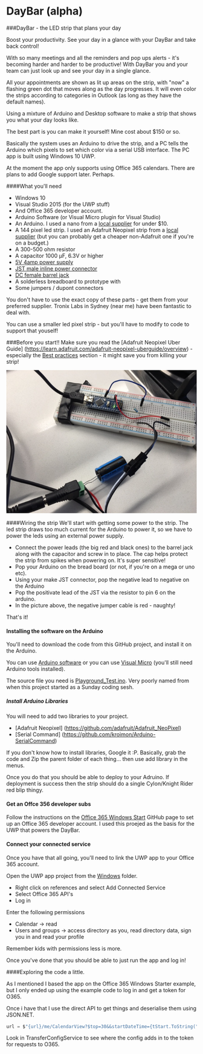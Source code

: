 # DayBar (alpha)
###DayBar - the LED strip that plans your day

Boost your productivity. See your day in a glance with your DayBar and take back control! 

With so many meetings and all the reminders and pop ups alerts - it's becoming harder and harder to be productive! With DayBar you and your team can just look up and see your day in a single glance.

All your appointments are shown as lit up areas on the strip, with "now" a flashing green dot that moves along as the day progresses. It will even color the strips according to categories in Outlook (as long as they have the default names). 

Using a mixture of Arduino and Desktop software to make a strip that shows you what your day looks like.

The best part is you can make it yourself! Mine cost about $150 or so.

Basically the system uses an Arduino to drive the strip, and a PC tells the Arduino which pixels to set which color via a serial USB interface. The PC app is built using Windows 10 UWP. 

At the moment the app only supports using Office 365 calendars. There are plans to add Google support later. Perhaps. 

####What you'll need

* Windows 10
* Visual Studio 2015 (for the UWP stuff)
* And Office 365 developer account. 
* Arduino Software (or Visual Micro plugin for Visual Studio)
* An Arduino. I used a nano from a [local supplier](http://tronixlabs.com/arduino/boards/nano/arduino-nano-v3-0-compatible-with-soldered-pins-australia/) for under $10. 
* A 144 pixel led strip. I used an Adafruit Neopixel strip from a [local supplier](http://tronixlabs.com/components/leds/strip/adafruit-neopixel-digital-rgb-led-strip-144-led-1m-black-australia/) (but you can probably get a cheaper non-Adafruit one if you're on a budget.)
* A 300-500 ohm resistor
* A capacitor 1000 µF, 6.3V or higher
* [5V 4amp power supply](http://tronixlabs.com/power/ac-dc/5v-dc-4a-fixed-2-1mm-tip-appliance-plugpack-australia/)
* [JST male inline power connector](http://tronixlabs.com/cables/jst/adafruit-in-line-power-wire-connector-male-australia/)
* [DC female barrel jack](http://tronixlabs.com/power/accessories/dc-barrel-jack-adapter-female-australia/)
* A solderless breadboard to prototype with
* Some jumpers / dupont connectors


You don't have to use the exact copy of these parts - get them from your preferred supplier. Tronix Labs in Sydney (near me) have been fantastic to deal with. 

You can use a smaller led pixel strip - but you'll have to modify to code to support that youself!

###Before you start!!
Make sure you read the [Adafruit Neopixel Uber Guide] (https://learn.adafruit.com/adafruit-neopixel-uberguide/overview) - especially the [Best practices](https://learn.adafruit.com/adafruit-neopixel-uberguide/best-practices) section - it might save you from killing your strip!

![Wiring Image](https://raw.githubusercontent.com/jakkaj/DayBar/master/Assets/daybar_4.JPG)

####Wiring the strip
We'll start with getting some power to the strip. The led strip draws too much current for the Arduino to power it, so we have to power the leds using an external power supply. 

* Connect the power leads (the big red and black ones) to the barrel jack along with the capacitor and screw in to place. The cap helps protect the strip from spikes when powering on. It's super sensitive!
* Pop your Arduino on the bread board (or not, if you're on a mega or uno etc). 
* Using your make JST connector, pop the negative lead to negative on the Arduino
* Pop the positivate lead of the JST via the resistor to pin 6 on the arduino. 
* In the picture above, the negative jumper cable is red - naughty!

That's it!

#### Installing the software on the Arduino

You'll need to download the code from this GitHub project, and install it on the Arduino. 

You can use [Arduino software](https://www.arduino.cc/en/Main/Software) or you can use [Visual Micro](http://www.visualmicro.com/) (you'll still need Arduino tools installed). 

The source file you need is [Playground_Test.ino](https://github.com/jakkaj/DayBar/blob/master/Playground/Playground_Test/Playground_Test/Playground_Test.ino). Very poorly named from when this project started as a Sunday coding sesh. 

##### Install Arduino Libraries
You will need to add two libraries to your project.
* [Adafruit Neopixel] (https://github.com/adafruit/Adafruit_NeoPixel)
* [Serial Command] (https://github.com/kroimon/Arduino-SerialCommand)

If you don't know how to install libraries, Google it :P. Basically, grab the code and Zip the parent folder of each thing... then use add library in the menus. 

Once you do that you should be able to deploy to your Adruino. If deployment is success then the strip should do a single Cylon/Knight Rider red blip thingy. 

#### Get an Offce 356 developer subs 
Follow the instructions on the [Office 365 Windows Start](https://github.com/OfficeDev/O365-Windows-Start) GitHub page to set up an Office 365 developer account. I used this proejed as the basis for the UWP that powers the DayBar. 

#### Connect your connected service
Once you have that all going, you'll need to link the UWP app to your Office 365 account. 

Open the UWP app project from the [Windows](https://github.com/jakkaj/DayBar/tree/master/Windows) folder. 

* Right click on references and select Add Connected Service
* Select Office 365 API's
* Log in

Enter the following permissions
* Calendar -> read 
* Users and groups -> access directory as you, read directory data, sign you in and read your profile

Remember kids with permissions less is more. 

Once you've done that you should be able to just run the app and log in!

####Exploring the code a little. 

As I mentioned I based the app on the Office 365 Windows Starter example, but I only ended up using the example code to log in and get a token for O365. 

Once i have that I use the direct API to get things and deserialise them using JSON.NET. 

```C#
url = $"{url}/me/CalendarView?$top=30&&startDateTime={tStart.ToString("u")}&endDateTime={tEnd.ToString("u")}";
```

Look in TransferConfigService to see where the config adds in to the token for requests to O365. 
